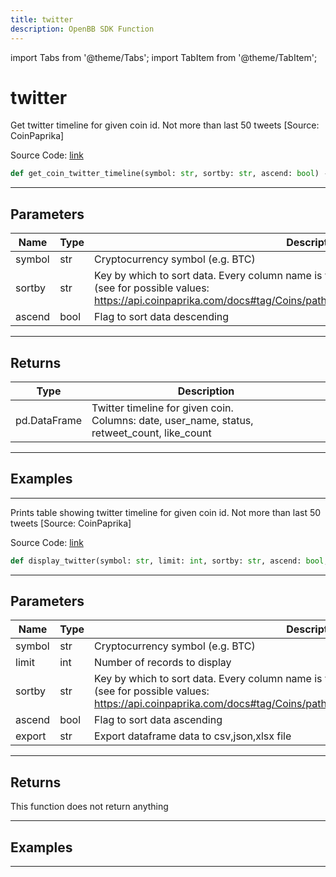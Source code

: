 ```yaml
---
title: twitter
description: OpenBB SDK Function
---
```


import Tabs from '@theme/Tabs';
import TabItem from '@theme/TabItem';

# twitter

<Tabs>
<TabItem value="model" label="Model" default>

Get twitter timeline for given coin id. Not more than last 50 tweets [Source: CoinPaprika]

Source Code: [link](https://github.com/OpenBB-finance/OpenBBTerminal/tree/main/openbb_terminal/cryptocurrency/due_diligence/coinpaprika_model.py#L23)

```python
def get_coin_twitter_timeline(symbol: str, sortby: str, ascend: bool) -> DataFrame
```
---

## Parameters

| Name | Type | Description | Default | Optional |
| ---- | ---- | ----------- | ------- | -------- |
| symbol | str | Cryptocurrency symbol (e.g. BTC) | None | False |
| sortby | str | Key by which to sort data. Every column name is valid<br/>(see for possible values:<br/>https://api.coinpaprika.com/docs#tag/Coins/paths/~1coins~1%7Bcoin_id%7D~1twitter/get). | None | False |
| ascend | bool | Flag to sort data descending | None | False |

---

## Returns

| Type | Description |
| ---- | ----------- |
| pd.DataFrame | Twitter timeline for given coin.<br/>Columns: date, user_name, status, retweet_count, like_count |

---

## Examples

---



</TabItem>
<TabItem value="view" label="View">

Prints table showing twitter timeline for given coin id. Not more than last 50 tweets [Source: CoinPaprika]

Source Code: [link](https://github.com/OpenBB-finance/OpenBBTerminal/tree/main/openbb_terminal/cryptocurrency/due_diligence/coinpaprika_view.py#L86)

```python
def display_twitter(symbol: str, limit: int, sortby: str, ascend: bool, export: str) -> None
```
---

## Parameters

| Name | Type | Description | Default | Optional |
| ---- | ---- | ----------- | ------- | -------- |
| symbol | str | Cryptocurrency symbol (e.g. BTC) | None | False |
| limit | int | Number of records to display | None | False |
| sortby | str | Key by which to sort data. Every column name is valid<br/>(see for possible values:<br/>https://api.coinpaprika.com/docs#tag/Coins/paths/~1coins~1%7Bcoin_id%7D~1twitter/get). | None | False |
| ascend | bool | Flag to sort data ascending | None | False |
| export | str | Export dataframe data to csv,json,xlsx file | None | False |

---

## Returns

This function does not return anything

---

## Examples

---



</TabItem>
</Tabs>